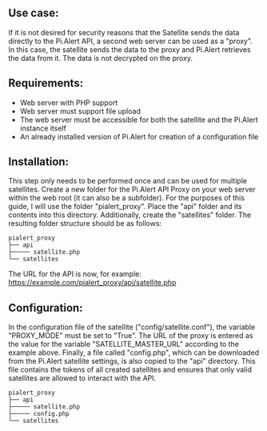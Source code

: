 ## Use case:
If it is not desired for security reasons that the Satellite sends the data directly to the Pi.Alert API, a second web server can be used as a "proxy". 
In this case, the satellite sends the data to the proxy and Pi.Alert retrieves the data from it. The data is not decrypted on the proxy.

## Requirements:

- Web server with PHP support
- Web server must support file upload
- The web server must be accessible for both the satellite and the Pi.Alert instance itself
- An already installed version of Pi.Alert for creation of a configuration file

## Installation:

This step only needs to be performed once and can be used for multiple satellites.
Create a new folder for the Pi.Alert API Proxy on your web server within the web root (it can also be a subfolder). For the purposes of this guide, 
I will use the folder "pialert_proxy". Place the "api" folder and its contents into this directory. Additionally, create the "satellites" folder.
The resulting folder structure should be as follows:

```
pialert_proxy
├── api
├───── satellite.php
└── satellites
```

The URL for the API is now, for example: https://example.com/pialert_proxy/api/satellite.php

## Configuration:
In the configuration file of the satellite ("config/satellite.conf"), the variable "PROXY_MODE" must be set to "True". The URL of the proxy is entered
as the value for the variable "SATELLITE_MASTER_URL" according to the example above. Finally, a file called "config.php", which can be downloaded from 
the Pi.Alert satellite settings, is also copied to the "api" directory. This file contains the tokens of all created satellites and ensures that only 
valid satellites are allowed to interact with the API.

```
pialert_proxy
├── api
├───── satellite.php
├───── config.php
└── satellites
```